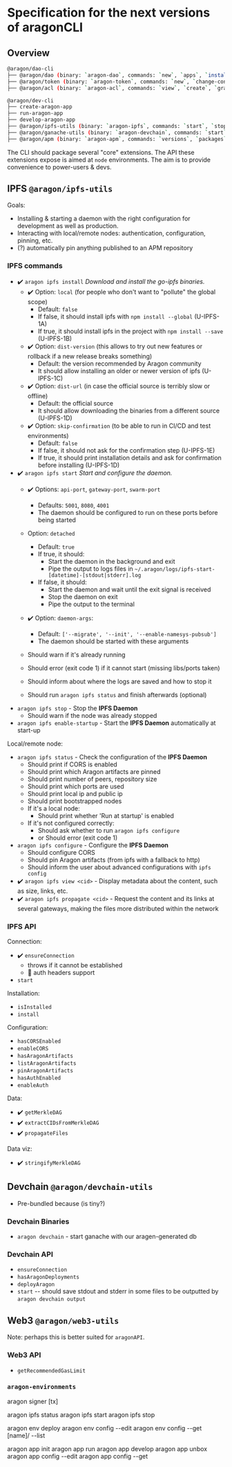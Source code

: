 # Specification for the next versions of aragonCLI

## Overview

```sh
@aragon/dao-cli
├── @aragon/dao (binary: `aragon-dao`, commands: `new`, `apps`, `install`, `upgrade`, `exec`, `act`)
├── @aragon/token (binary: `aragon-token`, commands: `new`, `change-controller`)
├── @aragon/acl (binary: `aragon-acl`, commands: `view`, `create`, `grant`, `revoke`, `set-manager`, `remove-manager`)

@aragon/dev-cli
├── create-aragon-app
├── run-aragon-app
├── develop-aragon-app
├── @aragon/ipfs-utils (binary: `aragon-ipfs`, commands: `start`, `stop`, `view`, `propagate`)
├── @aragon/ganache-utils (binary: `aragon-devchain`, commands: `start`, `stop`, `deploy`)
├── @aragon/apm (binary: `aragon-apm`, commands: `versions`, `packages`, `info`, `grant`, `publish`)
```

The CLI should package several "core" extensions.
The API these extensions expose is aimed at `node` environments.
The aim is to provide convenience to power-users & devs.

## IPFS `@aragon/ipfs-utils`

Goals:

- Installing & starting a daemon with the right configuration for development as well as production.
- Interacting with local/remote nodes: authentication, configuration, pinning, etc.
- (?) automatically pin anything published to an APM repository

### IPFS commands

- ✔️ `aragon ipfs install` *Download and install the go-ipfs binaries.*
  - ✔️ Option: `local`
    (for people who don't want to "pollute" the global scope)
    - Default: `false`
    - If false, it should install ipfs with `npm install --global` (U-IPFS-1A)
    - If true, it should install ipfs in the project with `npm install --save` (U-IPFS-1B)
  - ✔️ Option: `dist-version`
    (this allows to try out new features or rollback if a new release breaks something)
    - Default: the version recommended by Aragon community
    - It should allow installing an older or newer version of ipfs (U-IPFS-1C)
  - ✔️ Option: `dist-url`
    (in case the official source is terribly slow or offline)
    - Default: the official source
    - It should allow downloading the binaries from a different source (U-IPFS-1D)
  - ✔️ Option: `skip-confirmation`
    (to be able to run in CI/CD and test environments)
    - Default: `false`
    - If false, it should not ask for the confirmation step (U-IPFS-1E)
    - If true, it should print installation details and ask for confirmation before installing (U-IPFS-1D)
- ✔️ `aragon ipfs start` *Start and configure the daemon.*
  - ✔️ Options: `api-port`, `gateway-port`, `swarm-port`
    - Defaults: `5001`, `8080`, `4001`
    - The daemon should be configured to run on these ports before being started
  - Option: `detached`
    - Default: `true`
    - If true, it should:
      - Start the daemon in the background and exit
      - Pipe the output to logs files in `~/.aragon/logs/ipfs-start-[datetime]-[stdout|stderr].log`
    - If false, it should:
      - Start the daemon and wait until the exit signal is received
      - Stop the daemon on exit
      - Pipe the output to the terminal
  - ✔️ Option: `daemon-args`:
    - Default: `['--migrate', '--init', '--enable-namesys-pubsub']`
    - The daemon should be started with these arguments






  - Should warn if it's already running
  - Should error (exit code 1) if it cannot start (missing libs/ports taken)
  - Should inform about where the logs are saved and how to stop it
  - Should run `aragon ipfs status` and finish afterwards (optional)
- `aragon ipfs stop` - Stop the **IPFS Daemon**
  - Should warn if the node was already stopped
- `aragon ipfs enable-startup` - Start the **IPFS Daemon** automatically at start-up

Local/remote node:

- `aragon ipfs status` - Check the configuration of the **IPFS Daemon**
  - Should print if CORS is enabled
  - Should print which Aragon artifacts are pinned
  - Should print number of peers, repository size
  - Should print which ports are used
  - Should print local ip and public ip
  - Should print bootstrapped nodes
  - If it's a local node:
    - Should print whether 'Run at startup' is enabled
  - If it's not configured correctly:
    - Should ask whether to run `aragon ipfs configure`
    - or Should error (exit code 1)
- `aragon ipfs configure` - Configure the **IPFS Daemon**
  - Should configure CORS
  - Should pin Aragon artifacts (from ipfs with a fallback to http)
  - Should inform the user about advanced configurations with `ipfs config`
- ✔️ `aragon ipfs view <cid>` - Display metadata about the content, such as size, links, etc.
- ✔️ `aragon ipfs propagate <cid>` - Request the content and its links at several gateways, making the files
more distributed within the network

### IPFS API

Connection:

- ✔️ `ensureConnection`
  - throws if it cannot be established
  - 🚧 auth headers support
- `start`

Installation:

- `isInstalled`
- `install`

Configuration:

- `hasCORSEnabled`
- `enableCORS`
- `hasAragonArtifacts`
- `listAragonArtifacts`
- `pinAragonArtifacts`
- `hasAuthEnabled`
- `enableAuth`

Data:

- ✔️ `getMerkleDAG`
- ✔️ `extractCIDsFromMerkleDAG`
- ✔️ `propagateFiles`

Data viz:

- ✔️ `stringifyMerkleDAG`

## Devchain `@aragon/devchain-utils`

- Pre-bundled because (is tiny?)

### Devchain Binaries

- `aragon devchain` - start ganache with our aragen-generated db

### Devchain API

- `ensureConnection`
- `hasAragonDeployments`
- `deployAragon`
- `start` -- should save stdout and stderr in some files to be outputted by `aragon devchain output`

## Web3 `@aragon/web3-utils`

Note: perhaps this is better suited for `aragonAPI`.

### Web3 API

- `getRecommendedGasLimit`

### `aragon-environments`

aragon signer [tx]

aragon ipfs status
aragon ipfs start
aragon ipfs stop

aragon env deploy
aragon env config --edit
aragon env config --get [name]/ --list

aragon app init
aragon app run
aragon app develop
aragon app unbox
aragon app config --edit
aragon app config --get
